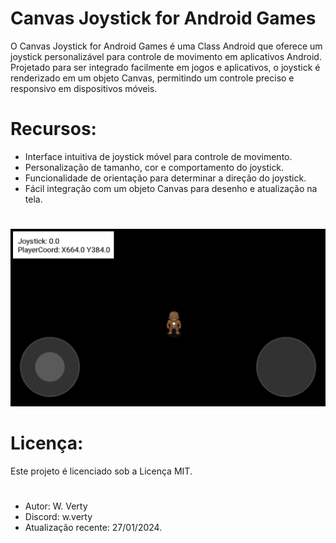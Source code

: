 # Canvas Joystick for Android Games
O Canvas Joystick for Android Games é uma Class Android que oferece um joystick personalizável para controle de movimento em aplicativos Android. Projetado para ser integrado facilmente em jogos e aplicativos, o joystick é renderizado em um objeto Canvas, permitindo um controle preciso e responsivo em dispositivos móveis.

# Recursos:
- Interface intuitiva de joystick móvel para controle de movimento.
- Personalização de tamanho, cor e comportamento do joystick.
- Funcionalidade de orientação para determinar a direção do joystick.
- Fácil integração com um objeto Canvas para desenho e atualização na tela.

#
<img src="https://github.com/W-verty/Canvas-Joystick-for-Android-Games/blob/images/Screenshot_20240127-002034_canvas.jpg" width=600>

# Licença:
Este projeto é licenciado sob a Licença MIT.

# 
- Autor: W. Verty
- Discord: w.verty
- Atualização recente: 27/01/2024.
